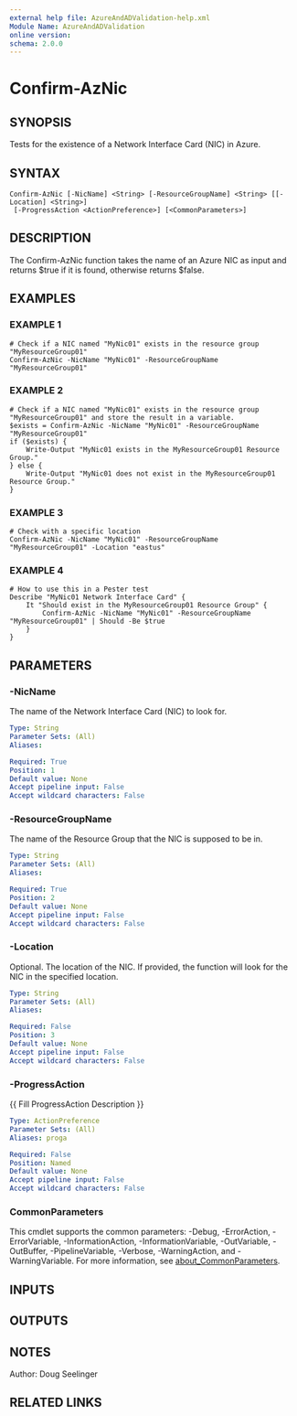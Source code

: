 ```yaml
---
external help file: AzureAndADValidation-help.xml
Module Name: AzureAndADValidation
online version:
schema: 2.0.0
---
```


# Confirm-AzNic

## SYNOPSIS
Tests for the existence of a Network Interface Card (NIC) in Azure.

## SYNTAX

```
Confirm-AzNic [-NicName] <String> [-ResourceGroupName] <String> [[-Location] <String>]
 [-ProgressAction <ActionPreference>] [<CommonParameters>]
```

## DESCRIPTION
The Confirm-AzNic function takes the name of an Azure NIC as input and returns $true if it is found,
otherwise returns $false.

## EXAMPLES

### EXAMPLE 1
```
# Check if a NIC named "MyNic01" exists in the resource group "MyResourceGroup01"
Confirm-AzNic -NicName "MyNic01" -ResourceGroupName "MyResourceGroup01"
```

### EXAMPLE 2
```
# Check if a NIC named "MyNic01" exists in the resource group "MyResourceGroup01" and store the result in a variable.
$exists = Confirm-AzNic -NicName "MyNic01" -ResourceGroupName "MyResourceGroup01"
if ($exists) {
    Write-Output "MyNic01 exists in the MyResourceGroup01 Resource Group."
} else {
    Write-Output "MyNic01 does not exist in the MyResourceGroup01 Resource Group."
}
```

### EXAMPLE 3
```
# Check with a specific location
Confirm-AzNic -NicName "MyNic01" -ResourceGroupName "MyResourceGroup01" -Location "eastus"
```

### EXAMPLE 4
```
# How to use this in a Pester test
Describe "MyNic01 Network Interface Card" {
    It "Should exist in the MyResourceGroup01 Resource Group" {
        Confirm-AzNic -NicName "MyNic01" -ResourceGroupName "MyResourceGroup01" | Should -Be $true
    }
}
```

## PARAMETERS

### -NicName
The name of the Network Interface Card (NIC) to look for.

```yaml
Type: String
Parameter Sets: (All)
Aliases:

Required: True
Position: 1
Default value: None
Accept pipeline input: False
Accept wildcard characters: False
```

### -ResourceGroupName
The name of the Resource Group that the NIC is supposed to be in.

```yaml
Type: String
Parameter Sets: (All)
Aliases:

Required: True
Position: 2
Default value: None
Accept pipeline input: False
Accept wildcard characters: False
```

### -Location
Optional.
The location of the NIC.
If provided, the function will look for the NIC in the specified location.

```yaml
Type: String
Parameter Sets: (All)
Aliases:

Required: False
Position: 3
Default value: None
Accept pipeline input: False
Accept wildcard characters: False
```

### -ProgressAction
{{ Fill ProgressAction Description }}

```yaml
Type: ActionPreference
Parameter Sets: (All)
Aliases: proga

Required: False
Position: Named
Default value: None
Accept pipeline input: False
Accept wildcard characters: False
```

### CommonParameters
This cmdlet supports the common parameters: -Debug, -ErrorAction, -ErrorVariable, -InformationAction, -InformationVariable, -OutVariable, -OutBuffer, -PipelineVariable, -Verbose, -WarningAction, and -WarningVariable. For more information, see [about_CommonParameters](http://go.microsoft.com/fwlink/?LinkID=113216).

## INPUTS

## OUTPUTS

## NOTES
Author: Doug Seelinger

## RELATED LINKS
